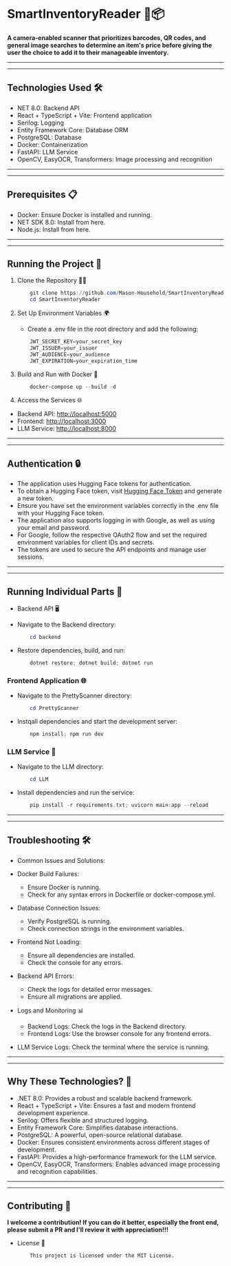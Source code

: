# SmartInventoryReader 📸📦

**A camera-enabled scanner that prioritizes barcodes, QR codes, and general image searches to determine an item's price before giving the user the choice to add it to their manageable inventory.**

---------------------------------------------
---------------------------------------------

## Technologies Used 🛠️

- NET 8.0: Backend API
- React + TypeScript + Vite: Frontend application
- Serilog: Logging
- Entity Framework Core: Database ORM
- PostgreSQL: Database
- Docker: Containerization
- FastAPI: LLM Service
- OpenCV, EasyOCR, Transformers: Image processing and recognition

---------------------------------------------
---------------------------------------------

## Prerequisites 📋

- Docker: Ensure Docker is installed and running.
- NET SDK 8.0: Install from here.
- Node.js: Install from here.

---------------------------------------------
---------------------------------------------

## Running the Project 🚀

1. Clone the Repository 🧑‍💻

    ```powershell
        git clone https://github.com/Mason-Household/SmartInventoryReader.git
        cd SmartInventoryReader
    ```

2. Set Up Environment Variables 🌍

    - Create a .env file in the root directory and add the following:

    ```powershell
        JWT_SECRET_KEY=your_secret_key
        JWT_ISSUER=your_issuer
        JWT_AUDIENCE=your_audience
        JWT_EXPIRATION=your_expiration_time
    ```

3. Build and Run with Docker 🐳

    ```powershell
        docker-compose up --build -d
    ```

4. Access the Services 🌐

- Backend API: <http://localhost:5000>
- Frontend: <http://localhost:3000>
- LLM Service: <http://localhost:8000>

---------------------------------------------
---------------------------------------------

## Authentication 🔒

- The application uses Hugging Face tokens for authentication.
- To obtain a Hugging Face token, visit [Hugging Face Token](https://huggingface.co/settings/tokens) and generate a new token.
- Ensure you have set the environment variables correctly in the .env file with your Hugging Face token.
- The application also supports logging in with Google, as well as using your email and password.
- For Google, follow the respective OAuth2 flow and set the required environment variables for client IDs and secrets.
- The tokens are used to secure the API endpoints and manage user sessions.

---------------------------------------------
---------------------------------------------

## Running Individual Parts 🧩

- Backend API 🖥️
- Navigate to the Backend directory:

    ```powershell
        cd backend
    ```

- Restore dependencies, build, and run:

    ```powershell
        dotnet restore; dotnet build; dotnet run
    ```

### Frontend Application 🌐

- Navigate to the PrettyScanner directory:

    ```powershell
        cd PrettyScanner
    ```

- Instqall dependencies and start the development server:

    ```powershell
        npm install; npm run dev
    ```

### LLM Service 🤖

- Navigate to the LLM directory:

    ```powershell
        cd LLM
    ```

- Install dependencies and run the service:

    ```powershell
        pip install -r requirements.txt; uvicorn main:app --reload
    ```

---------------------------------------------
---------------------------------------------

## Troubleshooting 🛠️

- Common Issues and Solutions:

- Docker Build Failures:
  - Ensure Docker is running.
  - Check for any syntax errors in Dockerfile or docker-compose.yml.

- Database Connection Issues:
  - Verify PostgreSQL is running.
  - Check connection strings in the environment variables.

- Frontend Not Loading:
  - Ensure all dependencies are installed.
  - Check the console for any errors.

- Backend API Errors:
  - Check the logs for detailed error messages.
  - Ensure all migrations are applied.

- Logs and Monitoring 📊
  - Backend Logs: Check the logs in the Backend directory.
  - Frontend Logs: Use the browser console for any frontend errors.
- LLM Service Logs: Check the terminal where the service is running.

---------------------------------------------
---------------------------------------------

## Why These Technologies? 🤔

- .NET 8.0: Provides a robust and scalable backend framework.
- React + TypeScript + Vite: Ensures a fast and modern frontend development experience.
- Serilog: Offers flexible and structured logging.
- Entity Framework Core: Simplifies database interactions.
- PostgreSQL: A powerful, open-source relational database.
- Docker: Ensures consistent environments across different stages of development.
- FastAPI: Provides a high-performance framework for the LLM service.
- OpenCV, EasyOCR, Transformers: Enables advanced image processing and recognition capabilities.

---------------------------------------------
---------------------------------------------

## Contributing 🤝

**I welcome a contribution! If you can do it better, especially the front end, please submit a PR and I'll review it with appreciation!!!**

- License 📜

    ```txt
        This project is licensed under the MIT License.
    ```
